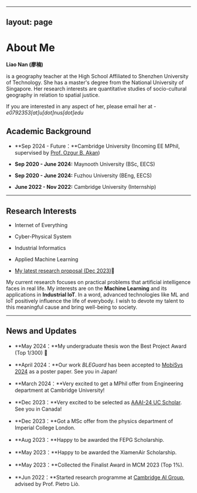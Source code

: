 ***

## layout: page

# About Me

**Liao Nan (廖楠)**

is a geography teacher at the High School Affiliated to Shenzhen University of Technology. She has a master's degree from the National University of Singapore. Her research interests are quantitative studies of socio-cultural geography in relation to spatial justice.


If you are interested in any aspect of her, please email her at - *e0792353\[at]u\[dot]nus\[dot]edu*

## Academic Background

*   \*\*Sep 2024 - Future：\*\*Cambridge University (Incoming EE MPhil, supervised by [Prof. Ozgur B. Akan](https://ioe.eng.cam.ac.uk/directory/akan))

*   **Sep 2020 - June 2024:** Maynooth University (BSc, EECS)

*   **Sep 2020 - June 2024:** Fuzhou University (BEng, EECS)

*   **June 2022 - Nov 2022:** Cambridge University (Internship)

***

## Research Interests

*   Internet of Everything

*   Cyber-Physical System

*   Industrial Informatics

*   Applied Machine Learning

*   [My latest research proposal (Dec 2023)](https://caihanlin.com/file/proposal-2023.pdf)🔗

My current research focuses on practical problems that artificial intelligence faces in real life. My interests are on the **Machine Learning** and its applications in **Industrial IoT**. In a word, advanced technologies like ML and IoT positively influence the life of everybody.  I wish to devote my talent to this meaningful cause and bring well-being to society.

***

## News and Updates

*   \*\*May 2024：\*\*My undergraduate thesis won the Best Project Award (Top 1/300) 🎉

*   \*\*April 2024：\*\*Our work *BLEGuard* has been accepted to [MobiSys 2024](https://www.sigmobile.org/mobisys/2024/) as a poster paper. See you in Japan!

*   \*\*March 2024：\*\*Very excited to get a MPhil offer from Engineering department at Cambridge University!

*   \*\*Dec 2023：\*\*Very excited to be selected as [AAAI-24 UC Scholar](https://aaai.org/aaai-conference/undergraduate-consortium-program/). See you in Canada!

*   \*\*Dec 2023：\*\*Got a MSc offer from the physics department of Imperial College London.

*   \*\*Aug 2023：\*\*Happy to be awarded the FEPG Scholarship.

*   \*\*May 2023：\*\*Happy to be awarded the XiamenAir Scholarship.

*   \*\*May 2023：\*\*Collected the Finalist Award in MCM 2023 (Top 1%).

*   \*\*Jun 2022：\*\*Started research programme at [Cambridge AI Group](https://www.cl.cam.ac.uk/research/ai/), advised by Prof. Pietro Liò.

